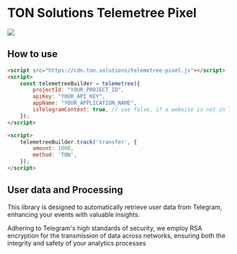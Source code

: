# TON Solutions Telemetree Pixel

![](https://tc-images-api.s3.eu-central-1.amazonaws.com/gif_cropped.gif)

## How to use
```html
<script src="https://cdn.ton.solutions/telemetree-pixel.js"></script>
<script>
    const telemetreeBuilder = telemetree({
        projectId: "YOUR_PROJECT_ID",
        apiKey: "YOUR_API_KEY",
        appName: "YOUR_APPLICATION_NAME",
        isTelegramContext: true, // use false, if a website is not in Telegram Web App context
    });
</script>
```

```html
<script>
    telemetreeBuilder.track('transfer', {
        amount: 1000,
        method: 'TON',
    });
</script>
```

## User data and Processing
This library is designed to automatically retrieve user data from Telegram, enhancing your events with valuable insights. 

Adhering to Telegram's high standards of security, we employ RSA encryption for the transmission of data across networks, ensuring both the integrity and safety of your analytics processes
